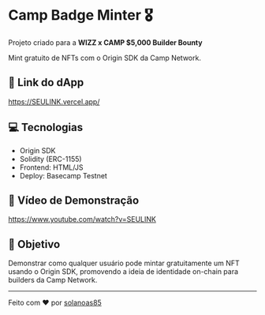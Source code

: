 # Camp Badge Minter 🎖️

Projeto criado para a **WIZZ x CAMP $5,000 Builder Bounty**

Mint gratuito de NFTs com o Origin SDK da Camp Network.

## 🚀 Link do dApp
https://SEULINK.vercel.app/

## 💻 Tecnologias
- Origin SDK
- Solidity (ERC-1155)
- Frontend: HTML/JS
- Deploy: Basecamp Testnet

## 🎥 Vídeo de Demonstração
https://www.youtube.com/watch?v=SEULINK

## 🧠 Objetivo
Demonstrar como qualquer usuário pode mintar gratuitamente um NFT usando o Origin SDK, promovendo a ideia de identidade on-chain para builders da Camp Network.

---

Feito com ❤️ por [solanoas85](https://github.com/solanoas85)
